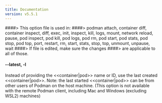 ```yaml
---
title: Documentation
version: v5.5.1
---
```


####> This option file is used in:
####>   podman attach, container diff, container inspect, diff, exec, init, inspect, kill, logs, mount, network reload, pause, pod inspect, pod kill, pod logs, pod rm, pod start, pod stats, pod stop, pod top, port, restart, rm, start, stats, stop, top, unmount, unpause, wait
####> If file is edited, make sure the changes
####> are applicable to all of those.
#### **--latest**, **-l**

Instead of providing the <<container|pod>> name or ID, use the last created <<container|pod>>.
Note: the last started <<container|pod>> can be from other users of Podman on the host machine.
(This option is not available with the remote Podman client, including Mac and Windows
(excluding WSL2) machines)
